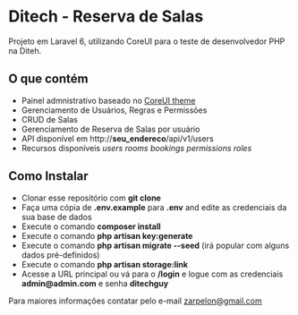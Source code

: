 # Ditech - Reserva de Salas

Projeto em Laravel 6, utilizando CoreUI para o teste de desenvolvedor PHP na Diteh. 

## O que contém

- Painel admnistrativo baseado no [CoreUI theme](https://coreui.io/) 
- Gerenciamento de Usuários, Regras e Permissões
- CRUD de Salas
- Gerenciamento de Reserva de Salas por usuário
- API disponível em http://__seu_endereco__/api/v1/users
- Recursos disponíveis *users* *rooms* *bookings* *permissions* *roles*

## Como Instalar

- Clonar esse repositório com __git clone__
- Faça uma cópia de __.env.example__ para __.env__ and edite as credenciais da sua base de dados
- Execute o comando __composer install__
- Execute o comando __php artisan key:generate__
- Execute o comando __php artisan migrate --seed__ (irá popular com alguns dados pré-definidos)
- Execute o comando __php artisan storage:link__
- Acesse a URL principal ou vá para o __/login__ e logue com as credenciais __admin@admin.com__ e senha  __ditechguy__

Para maiores informações contatar pelo e-mail zarpelon@gmail.com